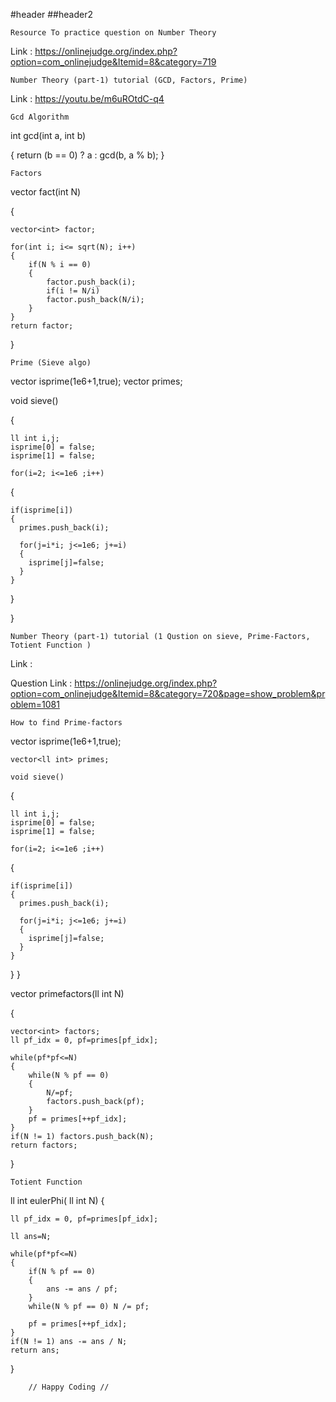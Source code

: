 #header
##header2

    Resource To practice question on Number Theory

Link : https://onlinejudge.org/index.php?option=com_onlinejudge&Itemid=8&category=719

    Number Theory (part-1) tutorial (GCD, Factors, Prime)

Link :  https://youtu.be/m6uROtdC-q4


    Gcd Algorithm

int gcd(int a, int b)

 {
     return (b == 0) ? a : gcd(b, a % b);
 }    
 
    Factors

vector<int> fact(int N)

 {
 
    vector<int> factor;
	
	for(int i; i<= sqrt(N); i++)
	{
		if(N % i == 0)
		{
			factor.push_back(i);
			if(i != N/i)
			factor.push_back(N/i);
		}
	}	
	return factor;
 }     

    Prime (Sieve algo)

vector<bool> isprime(1e6+1,true);
vector<ll int> primes;

   void sieve()
    
 {
 
    ll int i,j;
    isprime[0] = false;
    isprime[1] = false;

    for(i=2; i<=1e6 ;i++)
  {
  
    if(isprime[i])
    {
      primes.push_back(i);

      for(j=i*i; j<=1e6; j+=i)
      {
        isprime[j]=false;
      }
    }
    
  }
  
 } 
   
    Number Theory (part-1) tutorial (1 Qustion on sieve, Prime-Factors, Totient Function )

Link : 

Question Link : https://onlinejudge.org/index.php?option=com_onlinejudge&Itemid=8&category=720&page=show_problem&problem=1081

    How to find Prime-factors    

vector<bool> isprime(1e6+1,true);

    vector<ll int> primes;

    void sieve()
    
 {
 
    ll int i,j;
    isprime[0] = false;
    isprime[1] = false;

    for(i=2; i<=1e6 ;i++)
  {
  
    if(isprime[i])
    {
      primes.push_back(i);

      for(j=i*i; j<=1e6; j+=i)
      {
        isprime[j]=false;
      }
    }
    
  }
}


vector<int> primefactors(ll int N)

 {
 
    vector<int> factors;
    ll pf_idx = 0, pf=primes[pf_idx];

    while(pf*pf<=N)
    {
        while(N % pf == 0)
        {
            N/=pf;
            factors.push_back(pf);
        }
        pf = primes[++pf_idx];
    }
    if(N != 1) factors.push_back(N);
    return factors;
    
}


    Totient Function

ll int eulerPhi( ll int N)
{

    ll pf_idx = 0, pf=primes[pf_idx];
    
    ll ans=N;

    while(pf*pf<=N)
    {
        if(N % pf == 0)
        {
            ans -= ans / pf;
        }
        while(N % pf == 0) N /= pf;

        pf = primes[++pf_idx];
    }
    if(N != 1) ans -= ans / N;
    return ans;
}    








        // Happy Coding //
